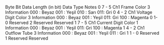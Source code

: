 Byte	Bit	Data	Length (in bit)	Data Type	Notes
0	7 - 5 	Ch1 Frame Color	3	Information	000 : Beyaz
					001 : Yeşil 
					010 : Sarı
					011: Gri
0	4 - 2	Ch1 Voltage Digit Color	3	Information	000 : Beyaz
					001 : Yeşil 
					011: Gri
					100 : Magenta
0	1- 0	Reserved	2	Reserved	Reserved
1	7 - 5	Ch1 Current Digit Color 	1	Information	000 : Beyaz
					001 : Yeşil 
					011: Gri
					100 : Magenta
1	4 - 2	Ch1 Outflow Tube	3	Information	000 : Beyaz
					001 : Yeşil 
					011 : Gri
1	1 - 0 	Reserved	1	Reserved	Reserved
